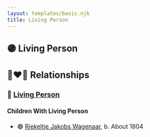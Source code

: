 ```yaml
---
layout: templates/basic.njk
title: Living Person
---
```

## 🟣 Living Person

## 👩‍❤️‍👨 Relationships

### 🔵 [Living Person](/people/8/84928777)

#### Children With Living Person
* 🟣 [Riekeltje Jakobs Wagenaar](/people/7/77820694), b. About 1804